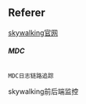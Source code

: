 ## Referer

[skywalking官网](https://skywalking.apache.org/)

###### **MDC**

```
MDC日志链路追踪
```

skywalking前后端监控

